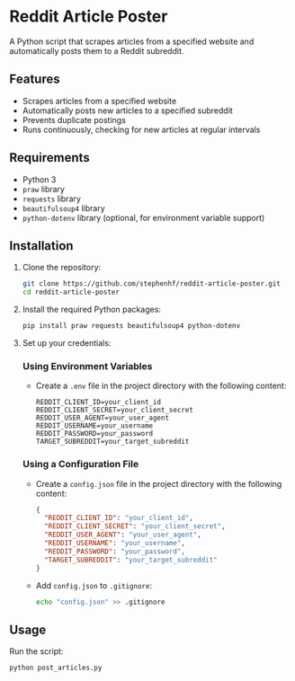 # Reddit Article Poster

A Python script that scrapes articles from a specified website and automatically posts them to a Reddit subreddit.

## Features

- Scrapes articles from a specified website
- Automatically posts new articles to a specified subreddit
- Prevents duplicate postings
- Runs continuously, checking for new articles at regular intervals

## Requirements

- Python 3
- `praw` library
- `requests` library
- `beautifulsoup4` library
- `python-dotenv` library (optional, for environment variable support)

## Installation

1. Clone the repository:

    ```sh
    git clone https://github.com/stephenhf/reddit-article-poster.git
    cd reddit-article-poster
    ```

2. Install the required Python packages:

    ```sh
    pip install praw requests beautifulsoup4 python-dotenv
    ```

3. Set up your credentials:

    ### Using Environment Variables

    - Create a `.env` file in the project directory with the following content:

      ```env
      REDDIT_CLIENT_ID=your_client_id
      REDDIT_CLIENT_SECRET=your_client_secret
      REDDIT_USER_AGENT=your_user_agent
      REDDIT_USERNAME=your_username
      REDDIT_PASSWORD=your_password
      TARGET_SUBREDDIT=your_target_subreddit
      ```

    ### Using a Configuration File

    - Create a `config.json` file in the project directory with the following content:

      ```json
      {
        "REDDIT_CLIENT_ID": "your_client_id",
        "REDDIT_CLIENT_SECRET": "your_client_secret",
        "REDDIT_USER_AGENT": "your_user_agent",
        "REDDIT_USERNAME": "your_username",
        "REDDIT_PASSWORD": "your_password",
        "TARGET_SUBREDDIT": "your_target_subreddit"
      }
      ```

    - Add `config.json` to `.gitignore`:

      ```sh
      echo "config.json" >> .gitignore
      ```

## Usage

Run the script:

```sh
python post_articles.py
